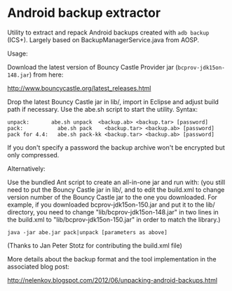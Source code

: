 Android backup extractor
========================

Utility to extract and repack Android backups created with ```adb backup``` (ICS+). 
Largely based on BackupManagerService.java from AOSP. 

Usage: 

Download the latest version of Bouncy Castle Provider jar 
(```bcprov-jdk15on-148.jar```) from here:

http://www.bouncycastle.org/latest_releases.html

Drop the latest Bouncy Castle jar in lib/, import in Eclipse and adjust 
build path if necessary. Use the abe.sh script to start the utility. 
Syntax: 

	unpack:	      abe.sh unpack  <backup.ab> <backup.tar> [password]
	pack:	        abe.sh pack    <backup.tar> <backup.ab> [password]
	pack for 4.4:	abe.sh pack-kk <backup.tar> <backup.ab> [password]

If you don't specify a password the backup archive won't be encrypted but 
only compressed. 

Alternatively: 

Use the bundled Ant script to create an all-in-one jar and run with: 
(you still need to put the Bouncy Castle jar in lib/, and to edit the 
build.xml to change version number of the Bouncy Castle jar to the one
you downloaded. For example, if you downloaded bcprov-jdk15on-150.jar
and put it to the lib/ directory, you need to change 
"lib/bcprov-jdk15on-148.jar" in two lines in the build.xml to 
"lib/bcprov-jdk15on-150.jar" in order to match the library.)

```java -jar abe.jar pack|unpack [parameters as above]```

(Thanks to Jan Peter Stotz for contributing the build.xml file)

More details about the backup format and the tool implementation in the 
associated blog post: 

http://nelenkov.blogspot.com/2012/06/unpacking-android-backups.html

